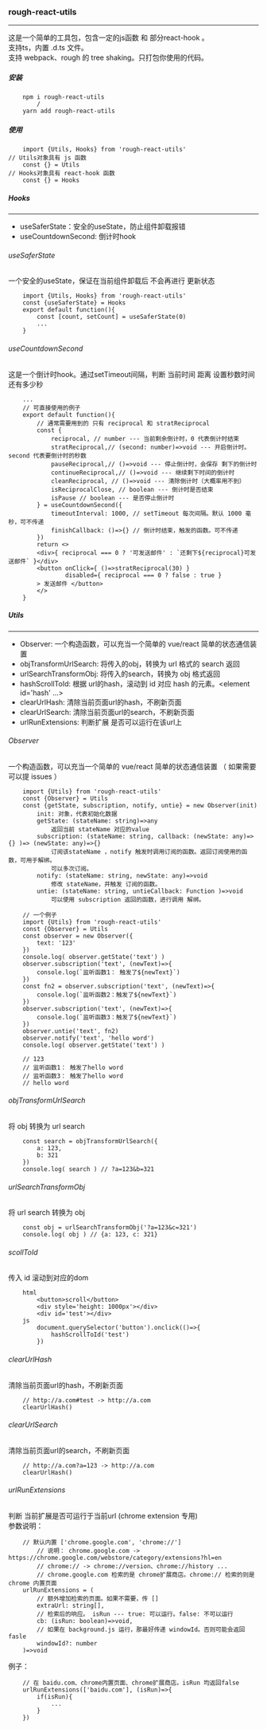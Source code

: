 ### rough-react-utils
___
这是一个简单的工具包，包含一定的js函数 和 部分react-hook 。  
支持ts，内置 .d.ts 文件。  
支持 webpack、rough 的 tree shaking。只打包你使用的代码。
##### 安装
```
    npm i rough-react-utils
        /
    yarn add rough-react-utils
```
##### 使用
```  
    import {Utils, Hooks} from 'rough-react-utils'  
// Utils对象具有 js 函数  
    const {} = Utils  
// Hooks对象具有 react-hook 函数  
    const {} = Hooks
```  

##### Hooks
___
- useSaferState：安全的useState，防止组件卸载报错
- useCountdownSecond: 倒计时hook

###### useSaferState
一个安全的useState，保证在当前组件卸载后 不会再进行 更新状态
```
    import {Utils, Hooks} from 'rough-react-utils' 
    const {useSaferState} = Hooks
    export default function(){
        const [count, setCount] = useSaferState(0)
        ...
    }
```
###### useCountdownSecond
这是一个倒计时hook。通过setTimeout间隔，判断 当前时间 距离 设置秒数时间 还有多少秒
```
    ...
    // 可直接使用的例子
    export default function(){
        // 通常需要用到的 只有 reciprocal 和 stratReciprocal
        const {
            reciprocal, // number --- 当前剩余倒计时，0 代表倒计时结束
            stratReciprocal,// (second: number)=>void --- 开启倒计时。 second 代表要倒计时的秒数
            pauseReciprocal,// ()=>void --- 停止倒计时，会保存 剩下的倒计时
            continueReciprocal,// ()=>void --- 继续剩下时间的倒计时
            cleanReciprocal, // ()=>void --- 清除倒计时（大概率用不到）
            isReciprocalClose, // boolean --- 倒计时是否结束
            isPause // boolean --- 是否停止倒计时
        } = useCountdownSecond({
            timeoutInterval: 1000, // setTimeout 每次间隔。默认 1000 毫秒，可不传递
            finishCallback: ()=>{} // 倒计时结束，触发的函数。可不传递
        })
        return <>
        <div>{ reciprocal === 0 ? '可发送邮件' : `还剩下${reciprocal}可发送邮件` }</div>
        <button onClick={ ()=>stratReciprocal(30) } 
                disabled={ reciprocal === 0 ? false : true } 
        > 发送邮件 </button>
        </>
    }
```

##### Utils
___
- Observer: 一个构造函数，可以充当一个简单的 vue/react 简单的状态通信装置
- objTransformUrlSearch: 将传入的obj，转换为 url 格式的 search 返回
- urlSearchTransformObj: 将传入的search，转换为 obj 格式返回
- hashScrollToId: 根据 url的hash，滚动到 id 对应 hash 的元素。<element id='hash' ...>
- clearUrlHash: 清除当前页面url的hash，不刷新页面
- clearUrlSearch: 清除当前页面url的search，不刷新页面
- urlRunExtensions: 判断扩展 是否可以运行在该url上

###### Observer
一个构造函数，可以充当一个简单的 vue/react 简单的状态通信装置
（ 如果需要 可以提 issues ）

```
    import {Utils} from 'rough-react-utils'
    const {Observer} = Utils
    const {getState, subscription, notify, untie} = new Observer(init)
        init: 对象，代表初始化数据
        getState: (stateName: string)=>any 
            返回当前 stateName 对应的value
        subscription: (stateName: string, callback: (newState: any)=>{} )=> (newState: any)=>{}
            订阅该stateName ，notify 触发时调用订阅的函数。返回订阅使用的函数，可用于解绑。
            可以多次订阅。
        notify: (stateName: string, newState: any)=>void
            修改 stateName，并触发 订阅的函数。
        untie: (stateName: string, untieCallback: Function )=>void
            可以使用 subscription 返回的函数，进行调用 解绑。
```

```
    // 一个例子
    import {Utils} from 'rough-react-utils'
    const {Observer} = Utils
    const observer = new Observer({
        text: '123'
    })
    console.log( observer.getState('text') )
    observer.subscription('text', (newText)=>{
        console.log(`监听函数1： 触发了${newText}`) 
    })
    const fn2 = observer.subscription('text', (newText)=>{
        console.log(`监听函数2：触发了${newText}`) 
    })
    observer.subscription('text', (newText)=>{
        console.log(`监听函数3：触发了${newText}`) 
    })
    observer.untie('text', fn2)
    observer.notify('text', 'hello word')
    console.log( observer.getState('text') )
    
    // 123
    // 监听函数1： 触发了hello word
    // 监听函数3： 触发了hello word
    // hello word
```

###### objTransformUrlSearch
将 obj 转换为 url search
```
    const search = objTransformUrlSearch({
        a: 123,
        b: 321
    })
    console.log( search ) // ?a=123&b=321
```

###### urlSearchTransformObj  
将 url search 转换为 obj  
```
    const obj = urlSearchTransformObj('?a=123&c=321')
    console.log( obj ) // {a: 123, c: 321}
```

###### scollToId
传入 id 滚动到对应的dom
```
    html
        <button>scroll</button>
        <div style='height: 1000px'></div>
        <div id='test'></div>
    js
        document.querySelector('button').onclick(()=>{
            hashScrollToId('test')
        })
```
###### clearUrlHash
清除当前页面url的hash，不刷新页面
```
    // http://a.com#test -> http://a.com
    clearUrlHash()
```
###### clearUrlSearch
清除当前页面url的search，不刷新页面
```
    // http://a.com?a=123 -> http://a.com
    clearUrlHash()
```

###### urlRunExtensions
判断 当前扩展是否可运行于当前url  (chrome extension 专用)  
参数说明：  
```
    // 默认内置 ['chrome.google.com', 'chrome://']
        // 说明： chrome.google.com -> https://chrome.google.com/webstore/category/extensions?hl=en
        // chrome:// -> chrome://version、chrome://history ...
        // chrome.google.com 检索的是 chrome扩展商店。chrome:// 检索的则是chrome 内置页面
    urlRunExtensions = (
        // 额外增加检索的页面。如果不需要，传 []
        extraUrl: string[], 
        // 检索后的响应。 isRun --- true: 可以运行。false: 不可以运行
        cb: (isRun: boolean)=>void,
        // 如果在 background.js 运行，那最好传递 windowId。否则可能会返回fasle
        windowId?: number
    )=>void
```
例子：
```
    // 在 baidu.com、chrome内置页面、chrome扩展商店。isRun 均返回false
    urlRunExtensions(['baidu.com'], (isRun)=>{
        if(isRun){
            ...
        }
    })
```

